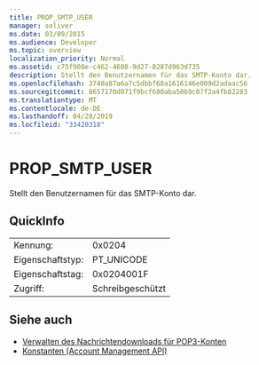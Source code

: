```yaml
---
title: PROP_SMTP_USER
manager: soliver
ms.date: 03/09/2015
ms.audience: Developer
ms.topic: overview
localization_priority: Normal
ms.assetid: c75f908e-c462-4608-9d27-8287d963d735
description: Stellt den Benutzernamen für das SMTP-Konto dar.
ms.openlocfilehash: 3740a87a6a7c5dbbf68a1616146e009d2adaac56
ms.sourcegitcommit: 8657170d071f9bcf680aba50b9c07f2a4fb82283
ms.translationtype: MT
ms.contentlocale: de-DE
ms.lasthandoff: 04/28/2019
ms.locfileid: "33420318"
---
```

# <a name="prop_smtp_user"></a>PROP_SMTP_USER

Stellt den Benutzernamen für das SMTP-Konto dar.
  
## <a name="quick-info"></a>QuickInfo

|||
|:-----|:-----|
|Kennung:  <br/> |0x0204  <br/> |
|Eigenschaftstyp:  <br/> |PT_UNICODE  <br/> |
|Eigenschaftstag:  <br/> |0x0204001F  <br/> |
|Zugriff:  <br/> |Schreibgeschützt  <br/> |
   
## <a name="see-also"></a>Siehe auch

- [Verwalten des Nachrichtendownloads für POP3-Konten](managing-message-downloads-for-pop3-accounts.md)
- [Konstanten (Account Management API)](constants-account-management-api.md)

